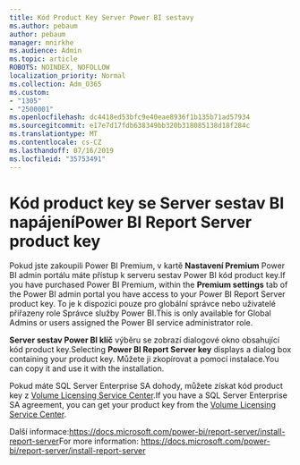 ```yaml
---
title: Kód Product Key Server Power BI sestavy
ms.author: pebaum
author: pebaum
manager: mnirkhe
ms.audience: Admin
ms.topic: article
ROBOTS: NOINDEX, NOFOLLOW
localization_priority: Normal
ms.collection: Adm_O365
ms.custom:
- "1305"
- "2500001"
ms.openlocfilehash: dc4418ed53bfc9e40eae8936f1b135b71ad57934
ms.sourcegitcommit: e17e7d17fdb638349bb320b318085138d18f284c
ms.translationtype: MT
ms.contentlocale: cs-CZ
ms.lasthandoff: 07/16/2019
ms.locfileid: "35753491"
---
```

# <a name="power-bi-report-server-product-key"></a><span data-ttu-id="af50c-102">Kód product key se Server sestav BI napájení</span><span class="sxs-lookup"><span data-stu-id="af50c-102">Power BI Report Server product key</span></span>

<span data-ttu-id="af50c-103">Pokud jste zakoupili Power BI Premium, v kartě **Nastavení Premium** Power BI admin portálu máte přístup k serveru sestav Power BI kód product key.</span><span class="sxs-lookup"><span data-stu-id="af50c-103">If you have purchased Power BI Premium, within the **Premium settings** tab of the Power BI admin portal you have access to your Power BI Report Server product key.</span></span> <span data-ttu-id="af50c-104">To je k dispozici pouze pro globální správce nebo uživatelé přiřazeny role Správce služby Power BI.</span><span class="sxs-lookup"><span data-stu-id="af50c-104">This is only available for Global Admins or users assigned the Power BI service administrator role.</span></span>

<span data-ttu-id="af50c-105">**Server sestav Power BI klíč** výběru se zobrazí dialogové okno obsahující kód product key.</span><span class="sxs-lookup"><span data-stu-id="af50c-105">Selecting **Power BI Report Server key** displays a dialog box containing your product key.</span></span> <span data-ttu-id="af50c-106">Můžete ji zkopírovat a pomocí instalace.</span><span class="sxs-lookup"><span data-stu-id="af50c-106">You can copy it and use it with the installation.</span></span>

<span data-ttu-id="af50c-107">Pokud máte SQL Server Enterprise SA dohody, můžete získat kód product key z [Volume Licensing Service Center](https://www.microsoft.com/Licensing/servicecenter/).</span><span class="sxs-lookup"><span data-stu-id="af50c-107">If you have a SQL Server Enterprise SA agreement, you can get your product key from the [Volume Licensing Service Center](https://www.microsoft.com/Licensing/servicecenter/).</span></span>

<span data-ttu-id="af50c-108">Další informace:https://docs.microsoft.com/power-bi/report-server/install-report-server</span><span class="sxs-lookup"><span data-stu-id="af50c-108">For more information: https://docs.microsoft.com/power-bi/report-server/install-report-server</span></span>
